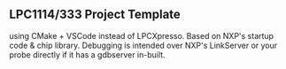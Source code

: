 ## LPC1114/333 Project Template
using CMake + VSCode instead of LPCXpresso. Based on NXP's startup code & chip library. Debugging is intended over NXP's LinkServer or your probe directly if it has
a gdbserver in-built.